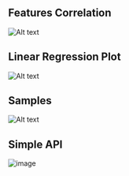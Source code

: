 ## Features Correlation
![Alt text](https://github.com/Jhooomn/learning-ML/blob/master/College%20Class/Canada%20-%20Emission/screen/correlation.PNG?raw=true)

## Linear Regression Plot
![Alt text](https://github.com/Jhooomn/learning-ML/blob/master/College%20Class/Canada%20-%20Emission/screen/linear_regression.PNG?raw=true)

## Samples
![Alt text](https://github.com/Jhooomn/learning-ML/blob/master/College%20Class/Canada%20-%20Emission/screen/samples.PNG?raw=true)

## Simple API
![image](https://user-images.githubusercontent.com/32346414/116837591-b1b4f980-ab90-11eb-9053-e35435983069.png)
